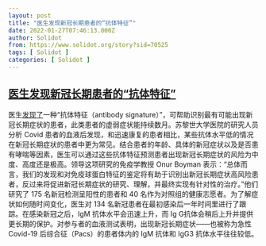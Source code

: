 ```yaml
---
layout: post
title: "医生发现新冠长期患者的“抗体特征”"
date: 2022-01-27T07:46:13.000Z
author: Solidot
from: https://www.solidot.org/story?sid=70525
tags: [ Solidot ]
categories: [ Solidot ]
---
```

<!--1643269573000-->
[医生发现新冠长期患者的“抗体特征”](https://www.solidot.org/story?sid=70525)
------

<div>
医生<a href="https://www.theguardian.com/society/2022/jan/25/doctors-find-antibody-signature-long-covid">发现了</a>一种“抗体特征（antibody signature）”，可帮助识别最有可能出现新冠长期症状的患者，此类患者的虚弱症状能持续数月。苏黎世大学医院的研究人员分析 Covid 患者的血液后发现，和迅速康复的患者相比，某些抗体水平低的情况在新冠长期症状的患者中更为常见。结合患者的年龄、具体的新冠症状以及是否患有哮喘等因素，医生可以通过这些抗体特征预测患者出现新冠长期症状的风险为中度、高度还是极高。领导这项研究的免疫学教授 Onur Boyman 表示：“总体而言，我们的发现和对免疫球蛋白特征的鉴定将有助于识别出新冠长期症状高风险患者，反过来将促进新冠长期症状的研究、理解，并最终实现有针对性的治疗。”他们研究了 175 名新冠检测呈阳性的患者和 40 名作为对照组的健康志愿者。为了解症状如何随时间变化，医生对 134 名新冠患者在最初感染后一年时间里进行了跟踪。在感染新冠之后，IgM 抗体水平会迅速上升，而 Ig G抗体会稍后上升并提供更长期的保护。对参与者的血液测试表明，出现新冠长期症状——也被称为急性 Covid-19 后综合征（Pacs）的患者体内的 IgM 抗体和 IgG3 抗体水平往往较低。
</div>
